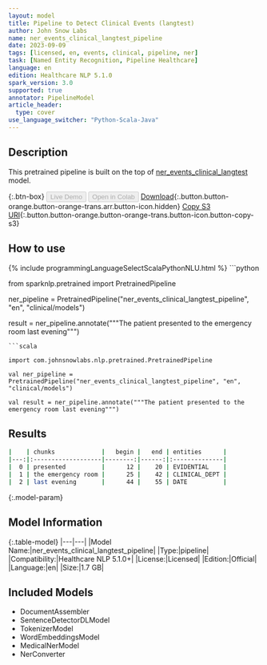 ```yaml
---
layout: model
title: Pipeline to Detect Clinical Events (langtest)
author: John Snow Labs
name: ner_events_clinical_langtest_pipeline
date: 2023-09-09
tags: [licensed, en, events, clinical, pipeline, ner]
task: [Named Entity Recognition, Pipeline Healthcare]
language: en
edition: Healthcare NLP 5.1.0
spark_version: 3.0
supported: true
annotator: PipelineModel
article_header:
  type: cover
use_language_switcher: "Python-Scala-Java"
---
```


## Description

This pretrained pipeline is built on the top of [ner_events_clinical_langtest](https://nlp.johnsnowlabs.com/2023/08/31/ner_events_clinical_langtest_en.html) model.

{:.btn-box}
<button class="button button-orange" disabled>Live Demo</button>
<button class="button button-orange" disabled>Open in Colab</button>
[Download](https://s3.amazonaws.com/auxdata.johnsnowlabs.com/clinical/models/ner_events_clinical_langtest_pipeline_en_5.1.0_3.0_1694283106515.zip){:.button.button-orange.button-orange-trans.arr.button-icon.hidden}
[Copy S3 URI](s3://auxdata.johnsnowlabs.com/clinical/models/ner_events_clinical_langtest_pipeline_en_5.1.0_3.0_1694283106515.zip){:.button.button-orange.button-orange-trans.button-icon.button-copy-s3}

## How to use



<div class="tabs-box" markdown="1">
{% include programmingLanguageSelectScalaPythonNLU.html %}
```python

from sparknlp.pretrained import PretrainedPipeline

ner_pipeline = PretrainedPipeline("ner_events_clinical_langtest_pipeline", "en", "clinical/models")

result = ner_pipeline.annotate("""The patient presented to the emergency room last evening""")

```
```scala

import com.johnsnowlabs.nlp.pretrained.PretrainedPipeline

val ner_pipeline = PretrainedPipeline("ner_events_clinical_langtest_pipeline", "en", "clinical/models")

val result = ner_pipeline.annotate("""The patient presented to the emergency room last evening""")

```
</div>

## Results

```bash
|    | chunks             |   begin |   end | entities      |
|---:|:-------------------|--------:|------:|:--------------|
|  0 | presented          |      12 |    20 | EVIDENTIAL    |
|  1 | the emergency room |      25 |    42 | CLINICAL_DEPT |
|  2 | last evening       |      44 |    55 | DATE          |
```

{:.model-param}
## Model Information

{:.table-model}
|---|---|
|Model Name:|ner_events_clinical_langtest_pipeline|
|Type:|pipeline|
|Compatibility:|Healthcare NLP 5.1.0+|
|License:|Licensed|
|Edition:|Official|
|Language:|en|
|Size:|1.7 GB|

## Included Models

- DocumentAssembler
- SentenceDetectorDLModel
- TokenizerModel
- WordEmbeddingsModel
- MedicalNerModel
- NerConverter